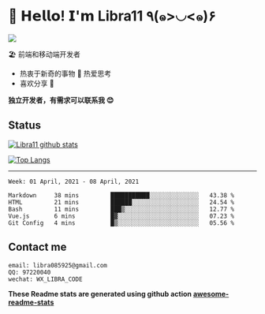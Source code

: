 # 🥳 𝗛𝗲𝗹𝗹𝗼! 𝗜'𝗺 Libra11 ٩(๑>◡<๑)۶

[![](https://img.shields.io/badge/-@Libra11-%23181717?style=flat-square&logo=github)](https://github.com/Libra11)

🏖 前端和移动端开发者

- 热衷于新奇的事物 🤩 热爱思考
- 喜欢分享 🧐

**独立开发者，有需求可以联系我 😊**

## Status

[![Libra11 github stats](https://github-readme-stats.vercel.app/api?username=Libra11&count_private=true&show_icons=true&theme=radical)](https://github.com/Libra11)

[![Top Langs](https://github-readme-stats.vercel.app/api/top-langs/?username=Libra11&theme=radical)](https://github.com/Libra11)

---

<!--START_SECTION:waka-->
```text
Week: 01 April, 2021 - 08 April, 2021

Markdown     38 mins         ███████████░░░░░░░░░░░░░░   43.38 % 
HTML         21 mins         ██████░░░░░░░░░░░░░░░░░░░   24.54 % 
Bash         11 mins         ███▒░░░░░░░░░░░░░░░░░░░░░   12.77 % 
Vue.js       6 mins          █▓░░░░░░░░░░░░░░░░░░░░░░░   07.23 % 
Git Config   4 mins          █▒░░░░░░░░░░░░░░░░░░░░░░░   05.56 % 
```
<!--END_SECTION:waka-->

## Contact me

```text
email: libra085925@gmail.com
QQ: 97220040
wechat: WX_LIBRA_CODE
```

**These Readme stats are generated using github action [awesome-readme-stats](https://github.com/anmol098/waka-readme-stats)**
